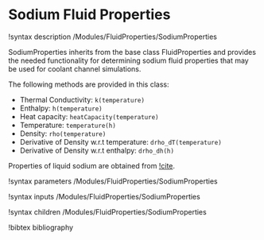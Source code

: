 # Sodium Fluid Properties

!syntax description /Modules/FluidProperties/SodiumProperties

SodiumProperties inherits from the base class FluidProperties and provides the needed functionality for determining sodium
fluid properties that may be used for coolant channel simulations.

The following methods are provided in this class:

- Thermal Conductivity: `k(temperature)`
- Enthalpy: `h(temperature)`
- Heat capacity: `heatCapacity(temperature)`
- Temperature: `temperature(h)`
- Density: `rho(temperature)`
- Derivative of Density w.r.t temperature: `drho_dT(temperature)`
- Derivative of Density w.r.t enthalpy: `drho_dh(h)`

Properties of liquid sodium are obtained from [!cite](Fink:1995bf).

!syntax parameters /Modules/FluidProperties/SodiumProperties

!syntax inputs /Modules/FluidProperties/SodiumProperties

!syntax children /Modules/FluidProperties/SodiumProperties

!bibtex bibliography
